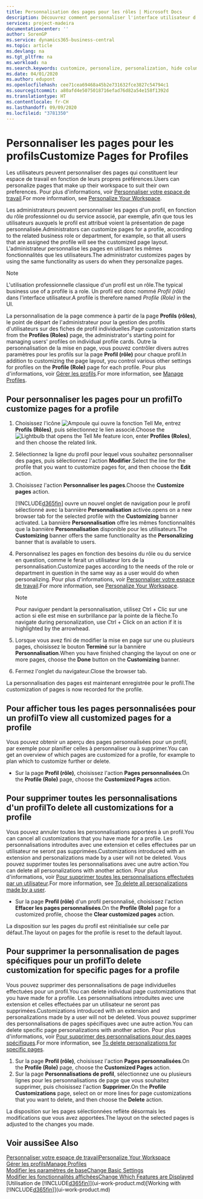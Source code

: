 ```yaml
---
title: Personnalisation des pages pour les rôles | Microsoft Docs
description: Découvrez comment personnaliser l'interface utilisateur d'un profil (rôle) de sorte que tous les utilisateurs de ce rôle voient un espace de travail personnalisé.
services: project-madeira
documentationcenter: ''
author: SorenGP
ms.service: dynamics365-business-central
ms.topic: article
ms.devlang: na
ms.tgt_pltfrm: na
ms.workload: na
ms.search.keywords: customize, personalize, personalization, hide columns, remove fields, move fields
ms.date: 04/01/2020
ms.author: edupont
ms.openlocfilehash: cee71cea69468a45b2e731632fce3827c54794c1
ms.sourcegitcommit: a80afd4e5075018716efad76d82a54e158f1392d
ms.translationtype: HT
ms.contentlocale: fr-CH
ms.lasthandoff: 09/09/2020
ms.locfileid: "3781350"
---
```

# <a name="customize-pages-for-profiles"></a><span data-ttu-id="cd6d7-103">Personnaliser les pages pour les profils</span><span class="sxs-lookup"><span data-stu-id="cd6d7-103">Customize Pages for Profiles</span></span>
<span data-ttu-id="cd6d7-104">Les utilisateurs peuvent personnaliser des pages qui constituent leur espace de travail en fonction de leurs propres préférences.</span><span class="sxs-lookup"><span data-stu-id="cd6d7-104">Users can personalize pages that make up their workspace to suit their own preferences.</span></span> <span data-ttu-id="cd6d7-105">Pour plus d'informations, voir [Personnaliser votre espace de travail](ui-personalization-user.md).</span><span class="sxs-lookup"><span data-stu-id="cd6d7-105">For more information, see [Personalize Your Workspace](ui-personalization-user.md).</span></span>

<span data-ttu-id="cd6d7-106">Les administrateurs peuvent personnaliser les pages d'un profil, en fonction du rôle professionnel ou du service associé, par exemple, afin que tous les utilisateurs auxquels le profil est attribué voient la présentation de page personnalisée.</span><span class="sxs-lookup"><span data-stu-id="cd6d7-106">Administrators can customize pages for a profile, according to the related business role or department, for example, so that all users that are assigned the profile will see the customized page layout.</span></span> <span data-ttu-id="cd6d7-107">L'administrateur personnalise les pages en utilisant les mêmes fonctionnalités que les utilisateurs.</span><span class="sxs-lookup"><span data-stu-id="cd6d7-107">The administrator customizes pages by using the same functionality as users do when they personalize pages.</span></span>

> [!NOTE]
> <span data-ttu-id="cd6d7-108">L'utilisation professionnelle classique d'un profil est un rôle.</span><span class="sxs-lookup"><span data-stu-id="cd6d7-108">The typical business use of a profile is a role.</span></span> <span data-ttu-id="cd6d7-109">Un profil est donc nommé *Profil (rôle)* dans l'interface utilisateur.</span><span class="sxs-lookup"><span data-stu-id="cd6d7-109">A profile is therefore named *Profile (Role)* in the UI.</span></span>

<span data-ttu-id="cd6d7-110">La personnalisation de la page commence à partir de la page **Profils (rôles)**, le point de départ de l'administrateur pour la gestion des profils d'utilisateurs sur des fiches de profil individuelles.</span><span class="sxs-lookup"><span data-stu-id="cd6d7-110">Page customization starts from the **Profiles (Roles)** page, the administrator's starting point for managing users' profiles on individual profile cards.</span></span> <span data-ttu-id="cd6d7-111">Outre la personnalisation de la mise en page, vous pouvez contrôler divers autres paramètres pour les profils sur la page **Profil (rôle)** pour chaque profil.</span><span class="sxs-lookup"><span data-stu-id="cd6d7-111">In addition to customizing the page layout, you control various other settings for profiles on the **Profile (Role)** page for each profile.</span></span> <span data-ttu-id="cd6d7-112">Pour plus d'informations, voir [Gérer les profils](admin-users-profiles-roles.md).</span><span class="sxs-lookup"><span data-stu-id="cd6d7-112">For more information, see [Manage Profiles](admin-users-profiles-roles.md).</span></span>

## <a name="to-customize-pages-for-a-profile"></a><span data-ttu-id="cd6d7-113">Pour personnaliser les pages pour un profil</span><span class="sxs-lookup"><span data-stu-id="cd6d7-113">To customize pages for a profile</span></span>
1. <span data-ttu-id="cd6d7-114">Choisissez l'icône ![Ampoule qui ouvre la fonction Tell Me](media/ui-search/search_small.png "Dites-moi ce que vous voulez faire"), entrez **Profils (Rôles)**, puis sélectionnez le lien associé.</span><span class="sxs-lookup"><span data-stu-id="cd6d7-114">Choose the ![Lightbulb that opens the Tell Me feature](media/ui-search/search_small.png "Tell me what you want to do") icon, enter **Profiles (Roles)**, and then choose the related link.</span></span>
2. <span data-ttu-id="cd6d7-115">Sélectionnez la ligne du profil pour lequel vous souhaitez personnaliser des pages, puis sélectionnez l'action **Modifier**.</span><span class="sxs-lookup"><span data-stu-id="cd6d7-115">Select the line for the profile that you want to customize pages for, and then choose the **Edit** action.</span></span>
3. <span data-ttu-id="cd6d7-116">Choisissez l'action **Personnaliser les pages**.</span><span class="sxs-lookup"><span data-stu-id="cd6d7-116">Choose the **Customize pages** action.</span></span>

    [!INCLUDE[d365fin](includes/d365fin_md.md)] <span data-ttu-id="cd6d7-117">ouvre un nouvel onglet de navigation pour le profil sélectionné avec la bannière **Personnalisation** activée.</span><span class="sxs-lookup"><span data-stu-id="cd6d7-117">opens on a new browser tab for the selected profile with the **Customizing** banner activated.</span></span> <span data-ttu-id="cd6d7-118">La bannière **Personnalisation** offre les mêmes fonctionnalités que la bannière **Personnalisation** disponible pour les utilisateurs.</span><span class="sxs-lookup"><span data-stu-id="cd6d7-118">The **Customizing** banner offers the same functionality as the **Personalizing** banner that is available to users.</span></span>

4. <span data-ttu-id="cd6d7-119">Personnalisez les pages en fonction des besoins du rôle ou du service en question, comme le ferait un utilisateur lors de la personnalisation.</span><span class="sxs-lookup"><span data-stu-id="cd6d7-119">Customize pages according to the needs of the role or department in question in the same way as a user would do when personalizing.</span></span> <span data-ttu-id="cd6d7-120">Pour plus d'informations, voir [Personnaliser votre espace de travail](ui-personalization-user.md).</span><span class="sxs-lookup"><span data-stu-id="cd6d7-120">For more information, see [Personalize Your Workspace](ui-personalization-user.md).</span></span>

    > [!NOTE]
    > <span data-ttu-id="cd6d7-121">Pour naviguer pendant la personnalisation, utilisez Ctrl + Clic sur une action si elle est mise en surbrillance par la pointe de la flèche.</span><span class="sxs-lookup"><span data-stu-id="cd6d7-121">To navigate during personalization, use Ctrl + Click on an action if it is highlighted by the arrowhead.</span></span>

5. <span data-ttu-id="cd6d7-122">Lorsque vous avez fini de modifier la mise en page sur une ou plusieurs pages, choisissez le bouton **Terminé** sur la bannière **Personnalisation**.</span><span class="sxs-lookup"><span data-stu-id="cd6d7-122">When you have finished changing the layout on one or more pages, choose the **Done** button on the **Customizing** banner.</span></span>
6. <span data-ttu-id="cd6d7-123">Fermez l'onglet du navigateur.</span><span class="sxs-lookup"><span data-stu-id="cd6d7-123">Close the browser tab.</span></span>

<span data-ttu-id="cd6d7-124">La personnalisation des pages est maintenant enregistrée pour le profil.</span><span class="sxs-lookup"><span data-stu-id="cd6d7-124">The customization of pages is now recorded for the profile.</span></span>

## <a name="to-view-all-customized-pages-for-a-profile"></a><span data-ttu-id="cd6d7-125">Pour afficher tous les pages personnalisées pour un profil</span><span class="sxs-lookup"><span data-stu-id="cd6d7-125">To view all customized pages for a profile</span></span>
<span data-ttu-id="cd6d7-126">Vous pouvez obtenir un aperçu des pages personnalisées pour un profil, par exemple pour planifier celles à personnaliser ou à supprimer.</span><span class="sxs-lookup"><span data-stu-id="cd6d7-126">You can get an overview of which pages are customized for a profile, for example to plan which to customize further or delete.</span></span>

- <span data-ttu-id="cd6d7-127">Sur la page **Profil (rôle)**, choisissez l'action **Pages personnalisées**.</span><span class="sxs-lookup"><span data-stu-id="cd6d7-127">On the **Profile (Role)** page, choose the **Customized Pages** action.</span></span>

## <a name="to-delete-all-customizations-for-a-profile"></a><span data-ttu-id="cd6d7-128">Pour supprimer toutes les personnalisations d'un profil</span><span class="sxs-lookup"><span data-stu-id="cd6d7-128">To delete all customizations for a profile</span></span>
<span data-ttu-id="cd6d7-129">Vous pouvez annuler toutes les personnalisations apportées à un profil.</span><span class="sxs-lookup"><span data-stu-id="cd6d7-129">You can cancel all customizations that you have made for a profile.</span></span> <span data-ttu-id="cd6d7-130">Les personnalisations introduites avec une extension et celles effectuées par un utilisateur ne seront pas supprimées.</span><span class="sxs-lookup"><span data-stu-id="cd6d7-130">Customizations introduced with an extension and personalizations made by a user will not be deleted.</span></span> <span data-ttu-id="cd6d7-131">Vous pouvez supprimer toutes les personnalisations avec une autre action.</span><span class="sxs-lookup"><span data-stu-id="cd6d7-131">You can delete all personalizations with another action.</span></span> <span data-ttu-id="cd6d7-132">Pour plus d'informations, voir [Pour supprimer toutes les personnalisations effectuées par un utilisateur](admin-users-profiles-roles.md#to-delete-all-personalizations-made-by-a-user).</span><span class="sxs-lookup"><span data-stu-id="cd6d7-132">For more information, see [To delete all personalizations made by a user](admin-users-profiles-roles.md#to-delete-all-personalizations-made-by-a-user).</span></span>

- <span data-ttu-id="cd6d7-133">Sur la page **Profil (rôle)** d'un profil personnalisé, choisissez l'action **Effacer les pages personnalisées**.</span><span class="sxs-lookup"><span data-stu-id="cd6d7-133">On the **Profile (Role)** page for a customized profile, choose the **Clear customized pages** action.</span></span>

<span data-ttu-id="cd6d7-134">La disposition sur les pages du profil est réinitialisée sur celle par défaut.</span><span class="sxs-lookup"><span data-stu-id="cd6d7-134">The layout on pages for the profile is reset to the default layout.</span></span>  

## <a name="to-delete-customization-for-specific-pages-for-a-profile"></a><span data-ttu-id="cd6d7-135">Pour supprimer la personnalisation de pages spécifiques pour un profil</span><span class="sxs-lookup"><span data-stu-id="cd6d7-135">To delete customization for specific pages for a profile</span></span>
<span data-ttu-id="cd6d7-136">Vous pouvez supprimer des personnalisations de page individuelles effectuées pour un profil.</span><span class="sxs-lookup"><span data-stu-id="cd6d7-136">You can delete individual page customizations that you have made for a profile.</span></span> <span data-ttu-id="cd6d7-137">Les personnalisations introduites avec une extension et celles effectuées par un utilisateur ne seront pas supprimées.</span><span class="sxs-lookup"><span data-stu-id="cd6d7-137">Customizations introduced with an extension and personalizations made by a user will not be deleted.</span></span> <span data-ttu-id="cd6d7-138">Vous pouvez supprimer des personnalisations de pages spécifiques avec une autre action.</span><span class="sxs-lookup"><span data-stu-id="cd6d7-138">You can delete specific page personalizations with another action.</span></span> <span data-ttu-id="cd6d7-139">Pour plus d'informations, voir [Pour supprimer des personnalisations pour des pages spécifiques](admin-users-profiles-roles.md#to-delete-personalizations-for-specific-pages).</span><span class="sxs-lookup"><span data-stu-id="cd6d7-139">For more information, see [To delete personalizations for specific pages](admin-users-profiles-roles.md#to-delete-personalizations-for-specific-pages).</span></span>

1. <span data-ttu-id="cd6d7-140">Sur la page **Profil (rôle)**, choisissez l'action **Pages personnalisées**.</span><span class="sxs-lookup"><span data-stu-id="cd6d7-140">On the **Profile (Role)** page, choose the **Customized Pages** action.</span></span>
2. <span data-ttu-id="cd6d7-141">Sur la page **Personnalisations de profil**, sélectionnez une ou plusieurs lignes pour les personnalisations de page que vous souhaitez supprimer, puis choisissez l'action **Supprimer**.</span><span class="sxs-lookup"><span data-stu-id="cd6d7-141">On the **Profile Customizations** page, select on or more lines for page customizations that you want to delete, and then choose the **Delete** action.</span></span>

<span data-ttu-id="cd6d7-142">La disposition sur les pages sélectionnées reflète désormais les modifications que vous avez apportées.</span><span class="sxs-lookup"><span data-stu-id="cd6d7-142">The layout on the selected pages is adjusted to the changes you made.</span></span>

## <a name="see-also"></a><span data-ttu-id="cd6d7-143">Voir aussi</span><span class="sxs-lookup"><span data-stu-id="cd6d7-143">See Also</span></span>
[<span data-ttu-id="cd6d7-144">Personnaliser votre espace de travail</span><span class="sxs-lookup"><span data-stu-id="cd6d7-144">Personalize Your Workspace</span></span>](ui-personalization-user.md)  
[<span data-ttu-id="cd6d7-145">Gérer les profils</span><span class="sxs-lookup"><span data-stu-id="cd6d7-145">Manage Profiles</span></span>](admin-users-profiles-roles.md)  
[<span data-ttu-id="cd6d7-146">Modifier les paramètres de base</span><span class="sxs-lookup"><span data-stu-id="cd6d7-146">Change Basic Settings</span></span>](ui-change-basic-settings.md)  
[<span data-ttu-id="cd6d7-147">Modifier les fonctionnalités affichées</span><span class="sxs-lookup"><span data-stu-id="cd6d7-147">Change Which Features are Displayed</span></span>](ui-experiences.md)  
<span data-ttu-id="cd6d7-148">[Utilisation de [!INCLUDE[d365fin](includes/d365fin_md.md)]](ui-work-product.md)</span><span class="sxs-lookup"><span data-stu-id="cd6d7-148">[Working with [!INCLUDE[d365fin](includes/d365fin_md.md)]](ui-work-product.md)</span></span>  

